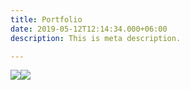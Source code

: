 ```yaml
---
title: Portfolio
date: 2019-05-12T12:14:34.000+06:00
description: This is meta description.

---
```

![](/images/portfolio/item-3.png)![](/images/portfolio/item-1.png)